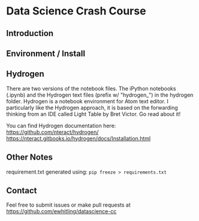 # Data Science Crash Course
## Introduction

## Environment / Install

## Hydrogen
There are two versions of the notebook files. The iPython notebooks (.ipynb) and
the Hydrogen text files (prefix w/ "hydrogen_") in the hydrogen folder. Hydrogen is a notebook environment
for Atom text editor. I particularly like the Hydrogen approach, it is based on the
forwarding thinking from an IDE called Light Table by Bret Victor.  Go read about it!

You can find Hydrogen documentation here:  
https://github.com/nteract/hydrogen/  
https://nteract.gitbooks.io/hydrogen/docs/Installation.html  

## Other Notes
requirement.txt generated using: `pip freeze > requirements.txt`

## Contact
Feel free to submit issues or make pull requests at
https://github.com/ewhitling/datascience-cc
